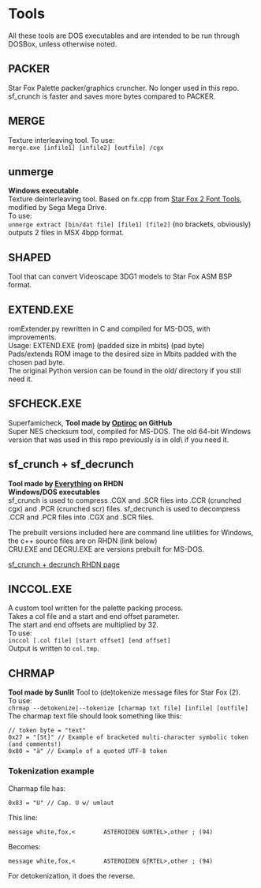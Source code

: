 # Tools
All these tools are DOS executables and are intended to be run through DOSBox, unless otherwise noted.

## PACKER
Star Fox Palette packer/graphics cruncher. No longer used in this repo.  
sf_crunch is faster and saves more bytes compared to PACKER.  

## MERGE
Texture interleaving tool.
To use:  
``merge.exe [infile1] [infile2] [outfile] /cgx``  

## unmerge
**Windows executable**  
Texture deinterleaving tool. Based on fx.cpp from [Star Fox 2 Font Tools](https://www.romhacking.net/utilities/346/), modified by Sega Mega Drive.  
To use:  
``unmerge extract [bin/dat file] [file1] [file2]`` (no brackets, obviously)  
outputs 2 files in MSX 4bpp format.  


## SHAPED
Tool that can convert Videoscape 3DG1 models to Star Fox ASM BSP format.

## EXTEND.EXE
romExtender.py rewritten in C and compiled for MS-DOS, with improvements.   
Usage: EXTEND.EXE (rom) (padded size in mbits) (pad byte)  
Pads/extends ROM image to the desired size in Mbits padded with the chosen pad byte.  
The original Python version can be found in the old/ directory if you still need it.  

## SFCHECK.EXE  
Superfamicheck, **Tool made by [Optiroc](https://github.com/Optiroc) on GitHub**  
Super NES checksum tool, compiled for MS-DOS. The old 64-bit Windows version that was used in this repo previously is in old\ if you need it.  

## sf_crunch + sf_decrunch
**Tool made by [Everything](https://www.romhacking.net/community/3898/) on RHDN**  
**Windows/DOS executables**  
sf_crunch is used to compress .CGX and .SCR files into .CCR (crunched cgx) and .PCR (crunched scr) files.
sf_decrunch is used to decompress .CCR and .PCR files into .CGX and .SCR files.

The prebuilt versions included here are command line utilities for Windows, the c++ source files are on RHDN (link below)  
CRU.EXE and DECRU.EXE are versions prebuilt for MS-DOS.  

[sf_crunch + decrunch RHDN page](https://www.romhacking.net/utilities/1543/)

## INCCOL.EXE
A custom tool written for the palette packing process.  
Takes a col file and a start and end offset parameter.  
The start and end offsets are multiplied by 32.  
To use:  
``inccol [.col file] [start offset] [end offset]``  
Output is written to ``col.tmp``.  

## CHRMAP
**Tool made by Sunlit**
Tool to (de)tokenize message files for Star Fox (2).  
To use:  
``chrmap --detokenize|--tokenize [charmap txt file] [infile] [outfile]``
The charmap text file should look something like this:  
```
// token byte = "text"
0x27 = "[St]" // Example of bracketed multi-character symbolic token (and comments!)
0x80 = "ä" // Example of a quoted UTF-8 token
```
### Tokenization example
Charmap file has:  
```
0x83 = "Ü" // Cap. U w/ umlaut
```
This line:  
```
message	white,fox,<        ASTEROIDEN GÜRTEL>,other	; (94)
```
Becomes:  
```
message	white,fox,<        ASTEROIDEN GƒRTEL>,other	; (94)
```
For detokenization, it does the reverse.  
